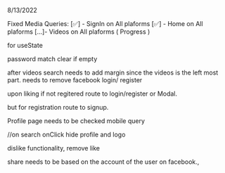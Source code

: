 8/13/2022

Fixed Media Queries:
[✅] - SignIn on All plaforms
[✅] - Home on All plaforms
[...]- Videos on All plaforms ( Progress )

for useState

password match clear if empty

after videos search needs to add margin since the videos is the left most part.
needs to remove facebook login/ register

upon liking if not regitered route to login/register or Modal.

but for registration route to signup.

Profile page needs to be checked mobile query

//on search onClick hide profile and logo

dislike functionality, remove like

share needs to be based on the account of the user on facebook.,
